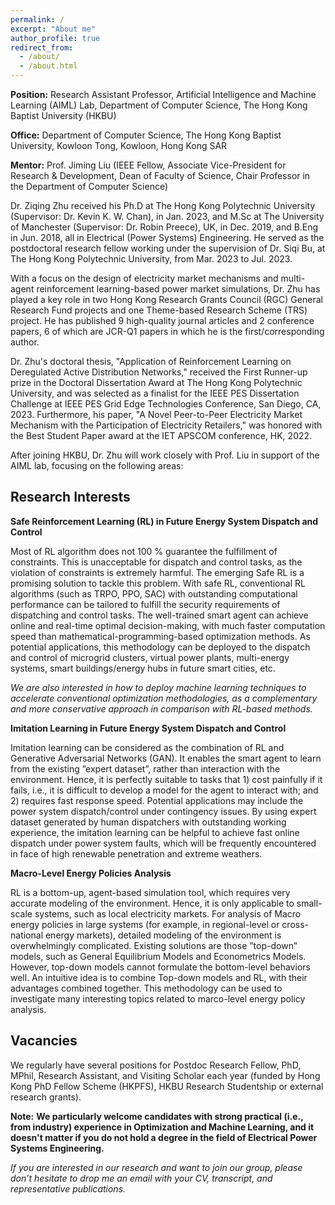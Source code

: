 ```yaml
---
permalink: /
excerpt: "About me"
author_profile: true
redirect_from: 
  - /about/
  - /about.html
---
```


**Position:** Research Assistant Professor, Artificial Intelligence and Machine Learning (AIML) Lab, Department of Computer Science, The Hong Kong Baptist University (HKBU) 

**Office:** Department of Computer Science, The Hong Kong Baptist University, Kowloon Tong, Kowloon, Hong Kong SAR 

**Mentor:** Prof. Jiming Liu (IEEE Fellow, Associate Vice-President for Research & Development, Dean of Faculty of Science, Chair Professor in the Department of Computer Science)

Dr. Ziqing Zhu received his Ph.D at The Hong Kong Polytechnic University (Supervisor: Dr. Kevin K. W. Chan), in Jan. 2023, and M.Sc at The University of Manchester (Supervisor: Dr. Robin Preece), UK, in Dec. 2019, and B.Eng in Jun. 2018, all in Electrical (Power Systems) Engineering. He served as the postdoctoral research fellow working under the supervision of Dr. Siqi Bu, at The Hong Kong Polytechnic University, from Mar. 2023 to Jul. 2023.

With a focus on the design of electricity market mechanisms and multi-agent reinforcement learning-based power market simulations, Dr. Zhu has played a key role in two Hong Kong Research Grants Council (RGC) General Research Fund projects and one Theme-based Research Scheme (TRS) project. He has published 9 high-quality journal articles and 2 conference papers, 6 of which are JCR-Q1 papers in which he is the first/corresponding author.

Dr. Zhu's doctoral thesis, "Application of Reinforcement Learning on Deregulated Active Distribution Networks," received the First Runner-up prize in the Doctoral Dissertation Award at The Hong Kong Polytechnic University, and was selected as a finalist for the IEEE PES Dissertation Challenge at IEEE PES Grid Edge Technologies Conference, San Diego, CA, 2023. Furthermore, his paper, "A Novel Peer-to-Peer Electricity Market Mechanism with the Participation of Electricity Retailers," was honored with the Best Student Paper award at the IET APSCOM conference, HK, 2022.

After joining HKBU, Dr. Zhu will work closely with Prof. Liu in support of the AIML lab, focusing on the following areas:

Research Interests
------
**Safe Reinforcement Learning (RL) in Future Energy System Dispatch and Control** 

Most of RL algorithm does not 100 % guarantee the fulfillment of constraints. This is unacceptable for dispatch and control tasks, as the violation of constraints is extremely harmful. The emerging Safe RL is a promising solution to tackle this problem. With safe RL, conventional RL algorithms (such as TRPO, PPO, SAC) with outstanding computational performance can be tailored to fulfill the security requirements of dispatching and control tasks. The well-trained smart agent can achieve online and real-time optimal decision-making, with much faster computation speed than mathematical-programming-based optimization methods. As potential applications, this methodology can be deployed to the dispatch and control of microgrid clusters, virtual power plants, multi-energy systems, smart buildings/energy hubs in future smart cities, etc. 

*We are also interested in how to deploy machine learning techniques to accelerate conventional optimization methodologies, as a complementary and more conservative approach in comparison with RL-based methods.*

**Imitation Learning in Future Energy System Dispatch and Control** 

Imitation learning can be considered as the combination of RL and Generative Adversarial Networks (GAN). It enables the smart agent to learn from the existing ”expert dataset”, rather than interaction with the environment. Hence, it is perfectly suitable to tasks that 1) cost painfully if it fails, i.e., it is difficult to develop a model for the agent to interact with; and 2) requires fast response speed. Potential applications may include the power system dispatch/control under contingency issues. By using expert dataset generated by human dispatchers with outstanding working experience, the imitation learning can be helpful to achieve fast online dispatch under power system faults, which will be frequently encountered in face of high renewable penetration and extreme weathers. 

**Macro-Level Energy Policies Analysis** 

RL is a bottom-up, agent-based simulation tool, which requires very accurate modeling of the environment. Hence, it is only applicable to small-scale systems, such as local electricity markets. For analysis of Macro energy policies in large systems (for example, in regional-level or cross-national energy markets), detailed modeling of the environment is overwhelmingly complicated. Existing solutions are those ”top-down” models, such as General Equilibrium Models and Econometrics Models. However, top-down models cannot formulate the bottom-level behaviors well. An intuitive idea is to combine Top-down models and RL, with their advantages combined together. This methodology can be used to investigate many interesting topics related to marco-level energy policy analysis.

Vacancies
------
We regularly have several positions for Postdoc Research Fellow, PhD, MPhil, Research Assistant, and Visiting Scholar each year (funded by Hong Kong PhD Fellow Scheme (HKPFS), HKBU Research Studentship or external research grants). 

**Note:** **We particularly welcome candidates with strong practical (i.e., from industry) experience in Optimization and Machine Learning, and it doesn't matter if you do not hold a degree in the field of Electrical Power Systems Engineering.**

*If you are interested in our research and want to join our group, please don’t hesitate to drop me an email with your CV, transcript, and representative publications.*

